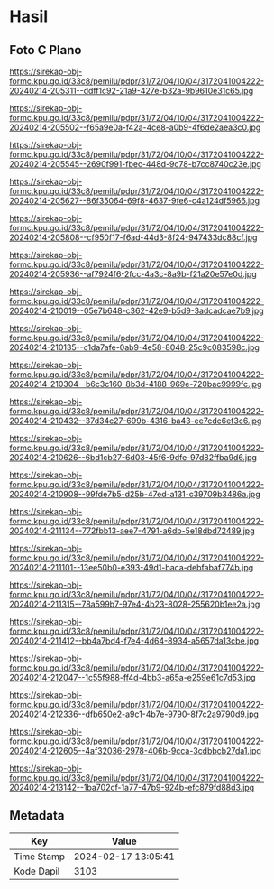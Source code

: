 # Hasil

## Foto C Plano

https://sirekap-obj-formc.kpu.go.id/33c8/pemilu/pdpr/31/72/04/10/04/3172041004222-20240214-205311--ddff1c92-21a9-427e-b32a-9b9610e31c65.jpg

https://sirekap-obj-formc.kpu.go.id/33c8/pemilu/pdpr/31/72/04/10/04/3172041004222-20240214-205502--f65a9e0a-f42a-4ce8-a0b9-4f6de2aea3c0.jpg

https://sirekap-obj-formc.kpu.go.id/33c8/pemilu/pdpr/31/72/04/10/04/3172041004222-20240214-205545--2690f991-fbec-448d-9c78-b7cc8740c23e.jpg

https://sirekap-obj-formc.kpu.go.id/33c8/pemilu/pdpr/31/72/04/10/04/3172041004222-20240214-205627--86f35064-69f8-4637-9fe6-c4a124df5966.jpg

https://sirekap-obj-formc.kpu.go.id/33c8/pemilu/pdpr/31/72/04/10/04/3172041004222-20240214-205808--cf950f17-f6ad-44d3-8f24-947433dc88cf.jpg

https://sirekap-obj-formc.kpu.go.id/33c8/pemilu/pdpr/31/72/04/10/04/3172041004222-20240214-205936--af7924f6-2fcc-4a3c-8a9b-f21a20e57e0d.jpg

https://sirekap-obj-formc.kpu.go.id/33c8/pemilu/pdpr/31/72/04/10/04/3172041004222-20240214-210019--05e7b648-c362-42e9-b5d9-3adcadcae7b9.jpg

https://sirekap-obj-formc.kpu.go.id/33c8/pemilu/pdpr/31/72/04/10/04/3172041004222-20240214-210135--c1da7afe-0ab9-4e58-8048-25c9c083598c.jpg

https://sirekap-obj-formc.kpu.go.id/33c8/pemilu/pdpr/31/72/04/10/04/3172041004222-20240214-210304--b6c3c160-8b3d-4188-969e-720bac9999fc.jpg

https://sirekap-obj-formc.kpu.go.id/33c8/pemilu/pdpr/31/72/04/10/04/3172041004222-20240214-210432--37d34c27-699b-4316-ba43-ee7cdc6ef3c6.jpg

https://sirekap-obj-formc.kpu.go.id/33c8/pemilu/pdpr/31/72/04/10/04/3172041004222-20240214-210626--6bd1cb27-6d03-45f6-9dfe-97d82ffba9d6.jpg

https://sirekap-obj-formc.kpu.go.id/33c8/pemilu/pdpr/31/72/04/10/04/3172041004222-20240214-210908--99fde7b5-d25b-47ed-a131-c39709b3486a.jpg

https://sirekap-obj-formc.kpu.go.id/33c8/pemilu/pdpr/31/72/04/10/04/3172041004222-20240214-211134--772fbb13-aee7-4791-a6db-5e18dbd72489.jpg

https://sirekap-obj-formc.kpu.go.id/33c8/pemilu/pdpr/31/72/04/10/04/3172041004222-20240214-211101--13ee50b0-e393-49d1-baca-debfabaf774b.jpg

https://sirekap-obj-formc.kpu.go.id/33c8/pemilu/pdpr/31/72/04/10/04/3172041004222-20240214-211315--78a599b7-97e4-4b23-8028-255620b1ee2a.jpg

https://sirekap-obj-formc.kpu.go.id/33c8/pemilu/pdpr/31/72/04/10/04/3172041004222-20240214-211412--bb4a7bd4-f7e4-4d64-8934-a5657da13cbe.jpg

https://sirekap-obj-formc.kpu.go.id/33c8/pemilu/pdpr/31/72/04/10/04/3172041004222-20240214-212047--1c55f988-ff4d-4bb3-a65a-e259e61c7d53.jpg

https://sirekap-obj-formc.kpu.go.id/33c8/pemilu/pdpr/31/72/04/10/04/3172041004222-20240214-212336--dfb650e2-a9c1-4b7e-9790-8f7c2a9790d9.jpg

https://sirekap-obj-formc.kpu.go.id/33c8/pemilu/pdpr/31/72/04/10/04/3172041004222-20240214-212605--4af32036-2978-406b-9cca-3cdbbcb27da1.jpg

https://sirekap-obj-formc.kpu.go.id/33c8/pemilu/pdpr/31/72/04/10/04/3172041004222-20240214-213142--1ba702cf-1a77-47b9-924b-efc879fd88d3.jpg


## Metadata

| Key        | Value               |
| ---------- | ------------------- |
| Time Stamp | 2024-02-17 13:05:41 |
| Kode Dapil | 3103                |



